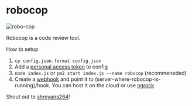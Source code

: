 # robocop

![robo-cop](https://avatars3.githubusercontent.com/u/12710934?v=3&s=460)

Robocop is a code review tool.

How to setup

1. `cp config.json.format config.json`
2. Add a [personal access token](https://github.com/settings/tokens) to config
3. `node index.js` or `pm2 start index.js --name robocop` (recommeneded)
4. Create a [webhook](https://developer.github.com/webhooks/creating/) and point it to  (server-where-robocop-is-running)/hook. You can host it on the cloud or use [ngrock](https://ngrok.com/)




Shout out to [shreyans264](https://github.com/shreyans264/robo-cop)!

